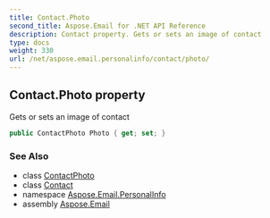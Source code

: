 ```yaml
---
title: Contact.Photo
second_title: Aspose.Email for .NET API Reference
description: Contact property. Gets or sets an image of contact
type: docs
weight: 330
url: /net/aspose.email.personalinfo/contact/photo/
---
```

## Contact.Photo property

Gets or sets an image of contact

```csharp
public ContactPhoto Photo { get; set; }
```

### See Also

* class [ContactPhoto](../../contactphoto/)
* class [Contact](../)
* namespace [Aspose.Email.PersonalInfo](../../contact/)
* assembly [Aspose.Email](../../../)



